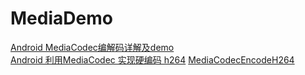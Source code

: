 # MediaDemo
[Android MediaCodec编解码详解及demo](https://www.jianshu.com/p/e6c683d6dbbe)  
[Android 利用MediaCodec 实现硬编码 h264](https://blog.csdn.net/pz0605/article/details/53171577)
[MediaCodecEncodeH264](https://github.com/sszhangpengfei/MediaCodecEncodeH264)
